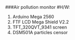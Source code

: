 ###Air pollution monitor
#H/W:
1)  Arduino Mega 2560
2)  FTF LCD Mega Shield V2.2
3)  TFT_320QVT_9341 screen
4)  DSM501A particles censor
